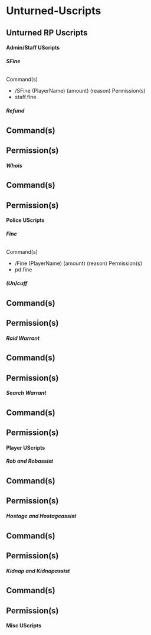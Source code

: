 # Unturned-Uscripts
## **Unturned RP Uscripts**

#### **Admin/Staff UScripts**

###### **SFine**
Command(s)
- /SFine (PlayerName) (amount) (reason)
Permission(s)
- staff.fine
  
###### **Refund**
Command(s)
- 
Permission(s)
- 
  
###### **Whois**
Command(s)
- 
Permission(s)
- 
  
#### **Police UScripts**

###### **Fine**
Command(s)
- /Fine (PlayerName) (amount) (reason)
Permission(s)
- pd.fine

###### **(Un)cuff**
Command(s)
- 
Permission(s)
- 
  
###### **Raid Warrant**
Command(s)
- 
Permission(s)
- 

###### **Search Warrant**
Command(s)
- 
Permission(s)
- 

#### **Player UScripts**

###### **Rob and Robassist**
Command(s)
- 
Permission(s)
- 

###### **Hostage and Hostageassist**
Command(s)
- 
Permission(s)
- 

###### **Kidnap and Kidnapassist**
Command(s)
- 
Permission(s)
- 

#### **Misc UScripts**
